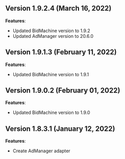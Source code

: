 ## Version 1.9.2.4 (March 16, 2022)
**Features**:
* Updated BidMachine version to 1.9.2
* Updated AdManager version to 20.6.0

## Version 1.9.1.3 (February 11, 2022)
**Features**:
* Updated BidMachine version to 1.9.1

## Version 1.9.0.2 (February 01, 2022)
**Features**:
* Updated BidMachine version to 1.9.0

## Version 1.8.3.1 (January 12, 2022)
**Features**:
* Create AdManager adapter
